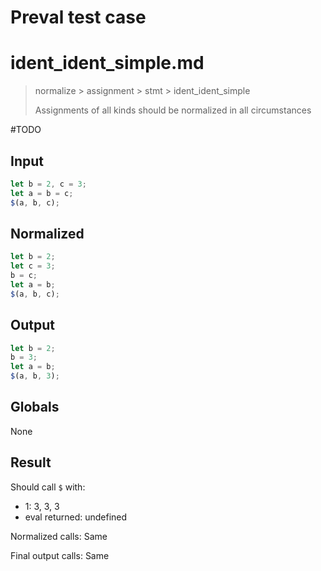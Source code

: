 # Preval test case

# ident_ident_simple.md

> normalize > assignment > stmt > ident_ident_simple
>
> Assignments of all kinds should be normalized in all circumstances

#TODO

## Input

`````js filename=intro
let b = 2, c = 3;
let a = b = c;
$(a, b, c);
`````

## Normalized

`````js filename=intro
let b = 2;
let c = 3;
b = c;
let a = b;
$(a, b, c);
`````

## Output

`````js filename=intro
let b = 2;
b = 3;
let a = b;
$(a, b, 3);
`````

## Globals

None

## Result

Should call `$` with:
 - 1: 3, 3, 3
 - eval returned: undefined

Normalized calls: Same

Final output calls: Same
